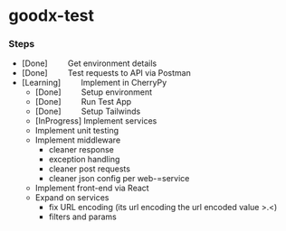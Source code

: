 # goodx-test

### Steps
 - [Done] &emsp;&emsp; Get environment details
 - [Done] &emsp;&emsp; Test requests to API via Postman
 - [Learning] &emsp;&emsp; Implement in CherryPy
    - [Done] &emsp;&emsp; Setup environment
    - [Done] &emsp;&emsp; Run Test App
    - [Done] &emsp;&emsp; Setup Tailwinds
    - [InProgress] Implement services
    - Implement unit testing
    - Implement middleware
      - cleaner response
      - exception handling
      - cleaner post requests
      - cleaner json config per web-=service
    - Implement front-end via React
    - Expand on services
      - fix URL encoding (its url encoding the url encoded value >.<)
      - filters and params
    